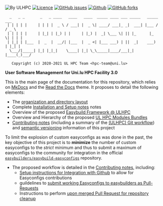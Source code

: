 ![By ULHPC](https://img.shields.io/badge/by-ULHPC-blue.svg) [![Licence](https://img.shields.io/badge/license-GPL--3.0-blue.svg)](http://www.gnu.org/licenses/gpl-3.0.html) [![GitHub issues](https://img.shields.io/github/issues/ULHPC/sw.svg)](https://github.com/ULHPC/sw/issues/) [![Github](https://img.shields.io/badge/sources-github-green.svg)](https://github.com/ULHPC/sw/) [![GitHub forks](https://img.shields.io/github/forks/ULHPC/sw?style=flat-square)](https://github.com/ULHPC/sw)

      _   _ _       _   _ ____   ____   ____  _____ ____ ___ _____   _____  ___
     | | | | |     | | | |  _ \ / ___| |  _ \| ____/ ___|_ _|  ___| |___ / / _ \
     | | | | |     | |_| | |_) | |     | |_) |  _| \___ \| || |_      |_ \| | | |
     | |_| | |___  |  _  |  __/| |___  |  _ <| |___ ___) | ||  _|    ___) | |_| |
      \___/|_____| |_| |_|_|    \____| |_| \_\_____|____/___|_|     |____(_)___/

       Copyright (c) 2020-2021 UL HPC Team <hpc-team@uni.lu>

__User Software Management for Uni.lu HPC Facility 3.0__

This is the main page of the documentation for this repository, which relies on [MkDocs](http://www.mkdocs.org/) and the [Read the Docs](http://readthedocs.io) theme. It proposes to detail the following elements:

* The [organization and directory layout](layout.md)
* Complete [Installation and Setup notes](setup.md) notes
* Overview of the proposed [Easybuild Framework @ ULHPC](environment.md)
* Overview and Hierarchy of the proposed [UL HPC Modules Bundles](swsets/index.md)
* [Contributing notes](contributing/index.md) (including a summary of the [(ULHPC) Git workflow](contributing/git-workflow.md)) and [semantic versioning](contributing/versioning.md) information of this project

To limit the explosion of custom easyconfigs as was done in the past, the key objective of this project is to **minimize** the number of custom easyconfigs to the _strict_ minimum and thus to submit a maximum of easyconfigs to the community for integration in the official [`easybuilders/easybuild-easyconfigs`](https://github.com/easybuilders/easybuild-easyconfigs) repository.

* The proposed workflow is detailed in the [Contributing notes](contributing/index.md), including:
    - [Setup instructions for Integration with Github](contributing/setup-github-integration.md) to allow for Easyconfigs contributions
    - guildelines to [submit working Easyconfigs to easybuilders as Pull-Requests](contributing/pull-requests.md)
    - Instructions to perform [upon merged Pull Request for repository cleanup](contributing/closing-merged-pr.md)
